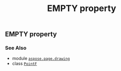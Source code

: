 ﻿---
title: EMPTY property
second_title: Aspose.Page for Python via .NET API References
description: 
type: docs
weight: 40
url: /python-net/aspose.page.drawing/pointf/empty/
is_root: false
---

## EMPTY property


### See Also
* module [`aspose.page.drawing`](../../)
* class [`PointF`](/page/python-net/aspose.page.drawing/pointf)
